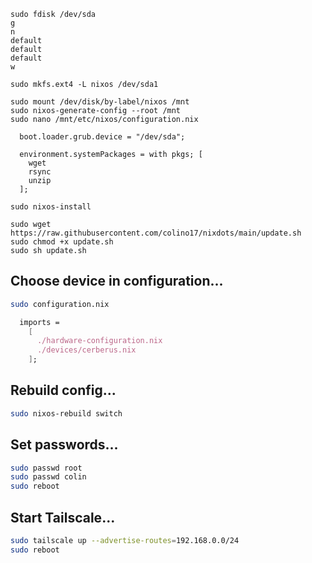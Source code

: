 ```
sudo fdisk /dev/sda
g
n
default
default
default
w
```

```
sudo mkfs.ext4 -L nixos /dev/sda1
```

```
sudo mount /dev/disk/by-label/nixos /mnt
sudo nixos-generate-config --root /mnt
sudo nano /mnt/etc/nixos/configuration.nix
```

```
  boot.loader.grub.device = "/dev/sda";

  environment.systemPackages = with pkgs; [
    wget
    rsync
    unzip
  ];
```

```
sudo nixos-install
```

```
sudo wget https://raw.githubusercontent.com/colino17/nixdots/main/update.sh
sudo chmod +x update.sh
sudo sh update.sh
```

## Choose device in configuration...
```bash
sudo configuration.nix
```
```nix
  imports =
    [
      ./hardware-configuration.nix
      ./devices/cerberus.nix
    ];
```

## Rebuild config...
```bash
sudo nixos-rebuild switch
```

## Set passwords...
```bash
sudo passwd root
sudo passwd colin
sudo reboot
```

## Start Tailscale...
```bash
sudo tailscale up --advertise-routes=192.168.0.0/24
sudo reboot
```
